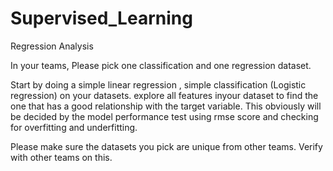 # Supervised_Learning
Regression Analysis

In your teams, Please pick one classification and one regression dataset.

Start by doing a simple linear regression , simple classification (Logistic regression) on your datasets. explore all features inyour dataset to find the one that has a good relationship with the target variable. This obviously will be decided by the model performance test using rmse score and checking for overfitting and underfitting.

Please make sure the datasets you pick are unique from other teams. Verify with other teams on this.
